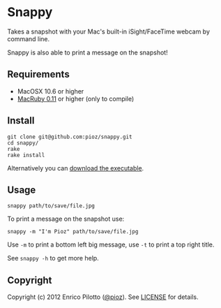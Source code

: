 # Snappy

Takes a snapshot with your Mac's built-in iSight/FaceTime webcam by command line.

Snappy is also able to print a message on the snapshot!

## Requirements

* MacOSX 10.6 or higher
* [MacRuby 0.11](http://macruby.org) or higher (only to compile)

## Install

    git clone git@github.com:pioz/snappy.git 
    cd snappy/
    rake
    rake install

Alternatively you can [download the executable](https://github.com/pioz/snappy/raw/master/snappy-0.0.2.zip).
    
## Usage

    snappy path/to/save/file.jpg
    
To print a message on the snapshot use:

    snappy -m "I'm Pioz" path/to/save/file.jpg

Use `-m` to print a bottom left big message, use `-t` to print a top right title.

See `snappy -h` to get more help.
    
## Copyright

Copyright (c) 2012 Enrico Pilotto ([@pioz](http://github.com/pioz)). See [LICENSE](https://github.com/pioz/snappy/blob/master/LICENSE) for details.